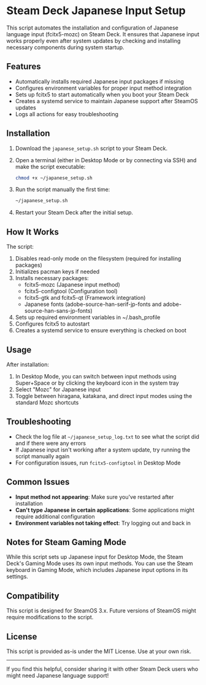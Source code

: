 # Steam Deck Japanese Input Setup

This script automates the installation and configuration of Japanese language input (fcitx5-mozc) on Steam Deck. It ensures that Japanese input works properly even after system updates by checking and installing necessary components during system startup.

## Features

- Automatically installs required Japanese input packages if missing
- Configures environment variables for proper input method integration
- Sets up fcitx5 to start automatically when you boot your Steam Deck
- Creates a systemd service to maintain Japanese support after SteamOS updates
- Logs all actions for easy troubleshooting

## Installation

1. Download the `japanese_setup.sh` script to your Steam Deck.

2. Open a terminal (either in Desktop Mode or by connecting via SSH) and make the script executable:
   ```bash
   chmod +x ~/japanese_setup.sh
   ```

3. Run the script manually the first time:
   ```bash
   ~/japanese_setup.sh
   ```

4. Restart your Steam Deck after the initial setup.

## How It Works

The script:

1. Disables read-only mode on the filesystem (required for installing packages)
2. Initializes pacman keys if needed
3. Installs necessary packages:
   - fcitx5-mozc (Japanese input method)
   - fcitx5-configtool (Configuration tool)
   - fcitx5-gtk and fcitx5-qt (Framework integration)
   - Japanese fonts (adobe-source-han-serif-jp-fonts and adobe-source-han-sans-jp-fonts)
4. Sets up required environment variables in ~/.bash_profile
5. Configures fcitx5 to autostart
6. Creates a systemd service to ensure everything is checked on boot

## Usage

After installation:

1. In Desktop Mode, you can switch between input methods using Super+Space or by clicking the keyboard icon in the system tray
2. Select "Mozc" for Japanese input
3. Toggle between hiragana, katakana, and direct input modes using the standard Mozc shortcuts

## Troubleshooting

- Check the log file at `~/japanese_setup_log.txt` to see what the script did and if there were any errors
- If Japanese input isn't working after a system update, try running the script manually again
- For configuration issues, run `fcitx5-configtool` in Desktop Mode

## Common Issues

- **Input method not appearing**: Make sure you've restarted after installation
- **Can't type Japanese in certain applications**: Some applications might require additional configuration
- **Environment variables not taking effect**: Try logging out and back in

## Notes for Steam Gaming Mode

While this script sets up Japanese input for Desktop Mode, the Steam Deck's Gaming Mode uses its own input methods. You can use the Steam keyboard in Gaming Mode, which includes Japanese input options in its settings.

## Compatibility

This script is designed for SteamOS 3.x. Future versions of SteamOS might require modifications to the script.

## License

This script is provided as-is under the MIT License. Use at your own risk.

---

If you find this helpful, consider sharing it with other Steam Deck users who might need Japanese language support!